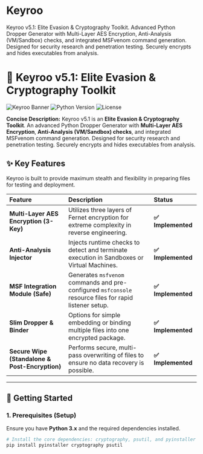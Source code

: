 # Keyroo
Keyroo v5.1: Elite Evasion &amp; Cryptography Toolkit. Advanced Python Dropper Generator with Multi-Layer AES Encryption, Anti-Analysis (VM/Sandbox) checks, and integrated MSFvenom command generation. Designed for security research and penetration testing. Securely encrypts and hides executables from analysis.
# 💎 Keyroo v5.1: Elite Evasion & Cryptography Toolkit

![Keyroo Banner](https://img.shields.io/badge/Keyroo-v5.1%20Evasion%20Toolkit-red?style=for-the-badge&logo=github)
![Python Version](https://img.shields.io/badge/Python-3.x-blue?style=for-the-badge&logo=python)
![License](https://img.shields.io/badge/License-MIT-green?style=for-the-badge)

**Concise Description:** Keyroo v5.1 is an **Elite Evasion & Cryptography Toolkit**. An advanced Python Dropper Generator with **Multi-Layer AES Encryption**, **Anti-Analysis (VM/Sandbox) checks**, and integrated MSFvenom command generation. Designed for security research and penetration testing. Securely encrypts and hides executables from analysis.

## ✨ Key Features

Keyroo is built to provide maximum stealth and flexibility in preparing files for testing and deployment.

| Feature | Description | Status |
| :--- | :--- | :--- |
| **Multi-Layer AES Encryption (3-Key)** | Utilizes three layers of Fernet encryption for extreme complexity in reverse engineering. | **✅ Implemented** |
| **Anti-Analysis Injector** | Injects runtime checks to detect and terminate execution in Sandboxes or Virtual Machines. | **✅ Implemented** |
| **MSF Integration Module (Safe)** | Generates `msfvenom` commands and pre-configured `msfconsole` resource files for rapid listener setup. | **✅ Implemented** |
| **Slim Dropper & Binder** | Options for simple embedding or binding multiple files into one encrypted package. | **✅ Implemented** |
| **Secure Wipe (Standalone & Post-Encryption)** | Performs secure, multi-pass overwriting of files to ensure no data recovery is possible. | **✅ Implemented** |

---

## 🚀 Getting Started

### 1. Prerequisites (Setup)

Ensure you have **Python 3.x** and the required dependencies installed.

```bash
# Install the core dependencies: cryptography, psutil, and pyinstaller
pip install pyinstaller cryptography psutil
